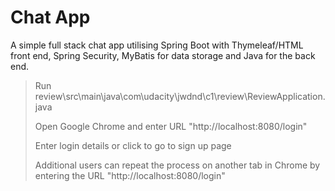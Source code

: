 # Chat App
A simple full stack chat app utilising Spring Boot with Thymeleaf/HTML front end, Spring Security, MyBatis for data storage and Java for the back end.

>Run review\src\main\java\com\udacity\jwdnd\c1\review\ReviewApplication.java
>
>Open Google Chrome and enter URL "http://localhost:8080/login"
>
>Enter login details or click to go to sign up page
>
>Additional users can repeat the process on another tab in Chrome by entering the URL "http://localhost:8080/login"
